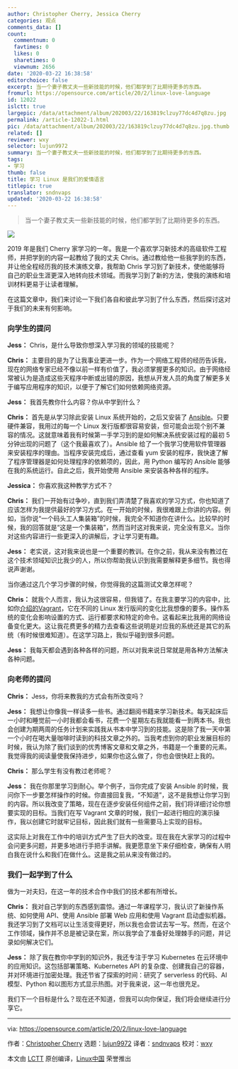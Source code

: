 ```yaml
---
author: Christopher Cherry, Jessica Cherry
categories: 观点
comments_data: []
count:
  commentnum: 0
  favtimes: 0
  likes: 0
  sharetimes: 0
  viewnum: 2656
date: '2020-03-22 16:38:58'
editorchoice: false
excerpt: 当一个妻子教丈夫一些新技能的时候，他们都学到了比期待更多的东西。
fromurl: https://opensource.com/article/20/2/linux-love-language
id: 12022
islctt: true
largepic: /data/attachment/album/202003/22/163819clzuy77dc4d7q8zu.jpg
permalink: /article-12022-1.html
pic: /data/attachment/album/202003/22/163819clzuy77dc4d7q8zu.jpg.thumb.jpg
related: []
reviewer: wxy
selector: lujun9972
summary: 当一个妻子教丈夫一些新技能的时候，他们都学到了比期待更多的东西。
tags:
- 学习
thumb: false
title: 学习 Linux 是我们的爱情语言
titlepic: true
translator: sndnvaps
updated: '2020-03-22 16:38:58'
---
```



> 
> 当一个妻子教丈夫一些新技能的时候，他们都学到了比期待更多的东西。
> 
> 
> 


![](/data/attachment/album/202003/22/163819clzuy77dc4d7q8zu.jpg)


2019 年是我们 Cherry 家学习的一年。我是一个喜欢学习新技术的高级软件工程师，并把学到的内容一起教给了我的丈夫 Chris。通过教给他一些我学到的东西，并让他全程经历我的技术演练文章，我帮助 Chris 学习到了新技术，使他能够将自己的职业生涯更深入地转向技术领域。而我学习到了新的方法，使我的演练和培训材料更易于让读者理解。


在这篇文章中，我们来讨论一下我们各自和彼此学习到了什么东西，然后探讨这对于我们的未来有何影响。


### 向学生的提问


**Jess：** Chris，是什么导致你想深入学习我的领域的技能呢？


**Chris：** 主要目的是为了让我事业更进一步。作为一个网络工程师的经历告诉我，现在的网络专家已经不像以前一样有价值了，我必须掌握更多的知识。由于网络经常被认为是造成这些天程序中断或出错的原因，我想从开发人员的角度了解更多关于编写应用程序的知识，以便于了解它们如何依赖网络资源。


**Jess：** 我首先教你什么内容？你从中学到什么？


**Chris：** 首先是从学习除此安装 Linux 系统开始的，之后又安装了 [Ansible](https://opensource.com/resources/what-ansible)。只要硬件兼容，我用过的每一个 Linux 发行版都很容易安装，但可能会出现个别不兼容的情况。这就意味着我有时候第一手学习到的是如何解决系统安装过程的最初 5 分钟出现的问题了（这个我最喜欢了）。Ansible 给了一个我学习使用软件管理器来安装程序的理由。当程序安装完成后，通过查看 yum 安装的程序，我快速了解了程序管理器是如何处理程序的依赖项的，因此，用 Python 编写的 Ansible 能够在我的系统运行。自此之后，我开始使用 Ansible 来安装各种各样的程序。


**Jessica：** 你喜欢我这种教学方式不？


**Chris：** 我们一开始有过争吵，直到我们弄清楚了我喜欢的学习方式，你也知道了应该怎样为我提供最好的学习方式。在一开始的时候，我很难跟上你讲的内容。例如，当你说“一个码头工人集装箱”的时候，我完全不知道你在讲什么。比较早的时候，我的回答就是“这是一个集装箱”，然而当时这对我来说，完全没有意义。当你对这些内容进行一些更深入的讲解后，才让学习更有趣。


**Jess：** 老实说，这对我来说也是一个重要的教训。在你之前，我从来没有教过在这个技术领域知识比我少的人，所以你帮助我认识到我需要解释更多细节。我也得说声谢谢。


当你通过这几个学习步骤的时候，你觉得我的这篇测试文章怎样呢？


**Chris：** 就我个人而言，我认为这很容易，但我错了。在我主要学习的内容中，比如你[介绍的Vagrant](https://opensource.com/resources/vagrant)，它在不同的 Linux 发行版间的变化比我想像的要多。操作系统的变化会影响设置的方式、运行都要求和特定的命令。这看起来比我用的网络设备变化更大。这让我花费更多的精力去查看这些说明是对应我的系统还是其它的系统（有时候很难知道）。在这学习路上，我似乎碰到很多问题。


**Jess：** 我每天都会遇到各种各样的问题，所以对我来说日常就是用各种方法解决各种问题。


### 向老师的提问


**Chris：** Jess，你将来教我的方式会有所改变吗？


**Jess：** 我想让你像我一样读多一些书。通过翻阅书籍来学习新技术。每天起床后一小时和睡觉前一小时我都会看书，花费一个星期左右我就能看一到两本书。我也会创建为期两周的任务计划来实践我从书本中学习到的技能。这是除了我一天中第一个小时在喝大量咖啡时读到的科技文章之外的。当我考虑到你的职业发展目标的时候，我认为除了我们谈到的优秀博客文章和文章之外，书籍是一个重要的元素。我觉得我的阅读量使我保持进步，如果你也这么做了，你也会很快赶上我的。


**Chris：** 那么学生有没有教过老师呢？


**Jess：** 我在你那里学习到耐心。举个例子，当你完成了安装 Ansible 的时候，我问你下一步要怎样操作的时候。你直接回复我，“不知道”，这不是我想让你学习到的内容。所以我改变了策略，现在在逐步安装任何组件之前，我们将详细讨论你想要实现的目标。当我们在写 Vagrant 文章的时候，我们一起进行相应的演示操作，我以创建它时就牢记目标，因此我们就有一些需要马上实现的目标。


这实际上对我在工作中的培训方式产生了巨大的改变。现在我在大家学习的过程中会问更多问题，并更多地进行手把手讲解。我更愿意坐下来仔细检查，确保有人明白我在说什么和我们在做什么。这是我之前从来没有做过的。


### 我们一起学到了什么


做为一对夫妇，在这一年的技术合作中我们的技术都有所增长。


**Chris：** 我对自己学到的东西感到震惊。通过一年课程学习，我认识了新操作系统、如何使用 API、使用 Ansible 部署 Web 应用和使用 Vagrant 启动虚拟机器。我还学习到了文档可以让生活变得更好，所以我也会尝试去写一写。然而，在这个工作领域，操作并不总是被记录在案，所以我学会了准备好处理棘手的问题，并记录如何解决它们。


**Jess：** 除了我在教你中学到的知识外，我还专注于学习 Kubernetes 在云环境中的应用知识。这包括部署策略、Kubernetes API 的复杂度、创建我自己的容器，并对环境进行加密处理。我还节省了探索的时间：研究了 serverless 的代码、AI 模型、Python 和以图形方式显示热图。对于我来说，这一年也很充足。


我们下一个目标是什么？现在还不知道，但我可以向你保证，我们将会继续进行分享它。




---


via: <https://opensource.com/article/20/2/linux-love-language>


作者：[Christopher Cherry](https://opensource.com/users/chcherry) 选题：[lujun9972](https://github.com/lujun9972) 译者：[sndnvaps](https://github.com/sndnvaps) 校对：[wxy](https://github.com/wxy)


本文由 [LCTT](https://github.com/LCTT/TranslateProject) 原创编译，[Linux中国](https://linux.cn/) 荣誉推出